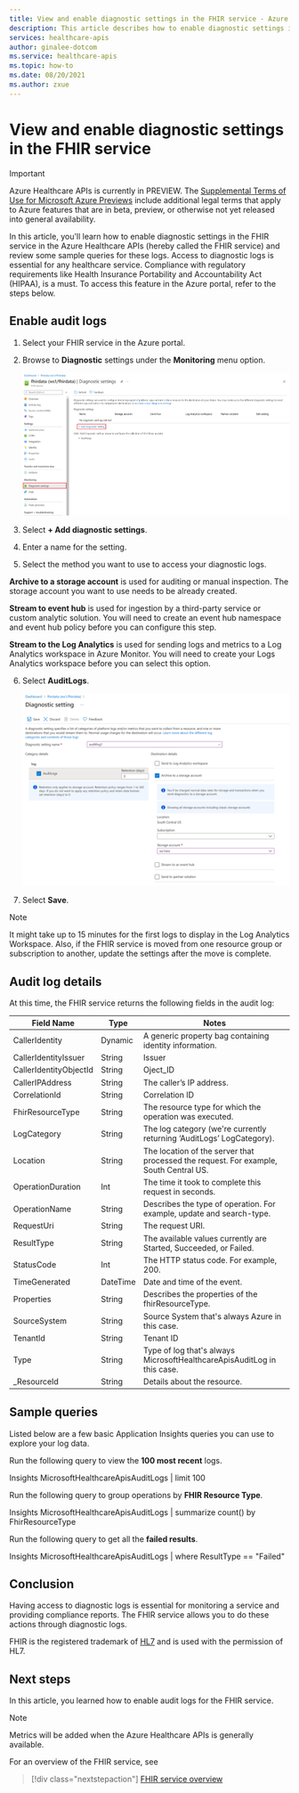 ```yaml
---
title: View and enable diagnostic settings in the FHIR service - Azure Healthcare APIs
description: This article describes how to enable diagnostic settings in the FHIR service and review some sample queries for these logs.
services: healthcare-apis
author: ginalee-dotcom
ms.service: healthcare-apis
ms.topic: how-to
ms.date: 08/20/2021
ms.author: zxue
---
```


# View and enable diagnostic settings in the FHIR service

> [!IMPORTANT]
> Azure Healthcare APIs is currently in PREVIEW. The [Supplemental Terms of Use for Microsoft Azure Previews](https://azure.microsoft.com/support/legal/preview-supplemental-terms/) include additional legal terms that apply to Azure features that are in beta, preview, or otherwise not yet released into general availability.

In this article, you'll learn how to enable diagnostic settings in the FHIR service in the Azure Healthcare APIs (hereby called the FHIR service) and review some sample queries for these logs. Access to diagnostic logs is essential for any healthcare service. Compliance with regulatory requirements like Health Insurance Portability and Accountability Act (HIPAA), is a must. To access this feature in the Azure portal, refer to the steps below.

## Enable audit logs

1. Select your FHIR service in the Azure portal.

2. Browse to **Diagnostic** settings under the **Monitoring** menu option.

   [ ![Screenshot of the diagnostic settings page in the Azure portal.](media/diagnostic-logs/fhir-diagnostic-settings-screen.png) ](media/diagnostic-logs/fhir-diagnostic-settings-screen.png#lightbox)

3. Select **+ Add diagnostic settings**.

4. Enter a name for the setting.

5. Select the method you want to use to access your diagnostic logs.

**Archive to a storage account** is used for auditing or manual inspection. 
The storage account you want to use needs to be already created.

**Stream to event hub** is used for ingestion by a third-party service or custom analytic solution. 
You will need to create an event hub namespace and event hub policy before you can configure this step.

**Stream to the Log Analytics** is used for sending logs and metrics to a Log Analytics workspace in Azure Monitor. 
You will need to create your Logs Analytics workspace before you can select this option.

6. Select **AuditLogs**.

   [ ![Screenshot of checkbox used for enabling or disabling audit logs.](media/diagnostic-logs/fhir-diagnostic-settings-add.png) ](media/diagnostic-logs/fhir-diagnostic-settings-add.png#lightbox)

7. Select **Save**.

> [!NOTE]
> It might take up to 15 minutes for the first logs to display in the Log Analytics Workspace. Also, if the FHIR service is moved from one resource group or subscription to another, update the settings after the move is complete.


## Audit log details

At this time, the FHIR service returns the following fields in the audit log:

|Field Name|Type|Notes|
|----------|----|-----|
|CallerIdentity |Dynamic|A generic property bag containing identity information.|
|CallerIdentityIssuer | String| Issuer|
|CallerIdentityObjectId | String| Oject_ID|
|CallerIPAddress | String| The caller’s IP address.|
|CorrelationId | String| Correlation ID|
|FhirResourceType | String| The resource type for which the operation was executed.|
|LogCategory | String| The log category (we're currently returning ‘AuditLogs’ LogCategory).|
|Location | String| The location of the server that processed the request. For example, South Central US.|
|OperationDuration | Int| The time it took to complete this request in seconds.|
|OperationName | String| Describes the type of operation. For example, update and search-type.|
|RequestUri | String| The request URI.|
|ResultType | String| The available values currently are Started, Succeeded, or Failed.|
|StatusCode | Int| The HTTP status code. For example, 200.|
|TimeGenerated | DateTime| Date and time of the event.|
|Properties | String| Describes the properties of the fhirResourceType.|
|SourceSystem | String| Source System that's always Azure in this case.|
|TenantId | String | Tenant ID|
|Type | String| Type of log that's always MicrosoftHealthcareApisAuditLog in this case.|
|_ResourceId | String| Details about the resource.|		
		
## Sample queries

Listed below are a few basic Application Insights queries you can use to explore your log data.

Run the following query to view the **100 most recent** logs.

Insights
MicrosoftHealthcareApisAuditLogs
| limit 100

Run the following query to group operations by **FHIR Resource Type**.

Insights
MicrosoftHealthcareApisAuditLogs 
| summarize count() by FhirResourceType

Run the following query to get all the **failed results**.

Insights
MicrosoftHealthcareApisAuditLogs 
| where ResultType == "Failed" 	

## Conclusion

Having access to diagnostic logs is essential for monitoring a service and providing compliance reports. The FHIR service allows you to do these actions through diagnostic logs.

FHIR is the registered trademark of [HL7](https://www.hl7.org/fhir/index.html) and is used with the permission of HL7.

## Next steps

In this article, you learned how to enable audit logs for the FHIR service. 

> [!NOTE]
> Metrics will be added when the Azure Healthcare APIs is generally available.


For an overview of the FHIR service, see

>[!div class="nextstepaction"]
>[FHIR service overview](overview.md)	


	
		
		
		
		
		
		
		
		
		
		

		
		
